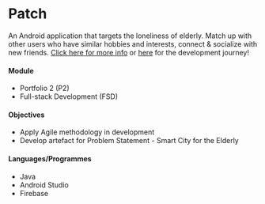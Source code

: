# Patch
An Android application that targets the loneliness of elderly.
Match up with other users who have similar hobbies and interests, connect & socialize with new friends.
[Click here for more info](https://drive.google.com/file/d/1GopYB55YDw7E_Qt6bZ2MmxX2O45MJoYt/view?usp=sharing) or [here](https://tayhuilin.wixsite.com/portfolio/blog/categories/portfolio-2) for the development journey!

#### Module
* Portfolio 2 (P2)
* Full-stack Development (FSD)

#### Objectives
* Apply Agile methodology in development
* Develop artefact for Problem Statement - Smart City for the Elderly

#### Languages/Programmes 
* Java
* Android Studio
* Firebase
